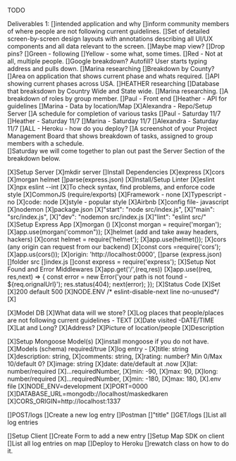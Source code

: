 TODO

Deliverables 1: 
    []intended application and why
        []inform community members of where people are not following current guidelines. 
    []Set of detailed screen-by-screen design layouts with annotations describing all UI/UX components and all data relevant to the screen.
        []Maybe map view? 
        []Drop pins?
            []Green - following 
            []Yellow - some what, some times. 
            []Red - Not at all, multiple people.
        []Google breakdown? Autofill? User starts typing address and pulls down. 
            []Marina researching
        []Breakdown by County? 
            []Area on application that shows current phase and whats required. 
                []API showing current phases across USA. 
                    []HEATHER researching
        []Database that breaksdown by Country Wide and State wide. 
            []Marina researching. 
        []A breakdown of roles by group member. 
        []Paul - Front end 
        []Heather - API for guidelines
        []Marina - Data by location/Map
        [X]Alexandra - Repo/Setup Server
    []A schedule for completion of various tasks
        []Paul - Saturday 11/7
        []Heather - Saturday 11/7
        []Marina - Saturday 11/7
        []Alexandra - Saturday 11/7
        []ALL - Heroku - how do you deploy?
    []A screenshot of your Project Management Board that shows breakdown of tasks, assigned to group members with a schedule.  
        []Saturday we will come together to plan out past the Server Section of the breakdown below.    

[X]Setup Server
        [X]mkdir server
    []Install Dependencies
        [X]express
        [X]cors
        [X]morgan helmet
        []parse(express.json)
    [X]Install/Setup Linter
        [X]eslint
            [X]npx eslint --int
            [X]To check syntax, find problems, and enforce code style 
            [X]CommonJS (require/exports)
            [X]Framework - none
            [X]Typescript - no
            [X]code: node
            [X]style - popular style 
                [X]Airbnb
            [X]config file- javascript      
        [X]nodemon
        [X]package.json 
            [X]"start": "node src/index.js",
            [X]"main": "src/index.js",
            [X]"dev": "nodemon src/index.js
            [X]"lint": "eslint src/"
    [X]Setup Express App
        [X]morgan () 
            [X]const morgan = require('morgan');
            [X]app.use(morgan('common"));
        [X]helmet (add and take away headers, hackers)
            [X]const helmet = require('helmet');
            [X]app.use(helmet());
        [X]cors (any origin can request from our backend)
            [X]const cors =require('cors');
            [X]app.us(cors());
                [X]origin: 'http://localhost:0000',
        []parse (express.json)
        []folder src
            []index.js
                []const express = require('express');
    [X]Setup Not Found and Error Middlewares
        [X]app.get('/',(req,res))
        [X]app.use((req, res,next) => {
            const error = new Error('your path is not found - ${req.orignalUrl}');
            res.status(404);
            next(error);
        });
        [X]Status Code 
            [X]Set
            [X]200 default 500
            [X]NODE.ENV
            /* eslint-disable-next line no-unused*/
        [X] 

[X]Model DB
    [X]What data will we store?
        [X]Log places that people/places are not following current guidelines - TEXT 
            [X]Date visited -DATE/TIME
            [X]Lat and Long?
                [X]Address? 
            [X]Picture of location/people
            [X]Description 


[X]Setup Mongoose Model(s)
    [X]install mongoose if you do not have. 
    [X]Models (schema) required/true
        [X]log entry - 
        [X]title: string
        [X]description: string,
        [X]comments: string,
        [X]rating: number? Min 0/Max 10/default 0?
        [X]image: string
        [X]date: date/default at .now
        [X]lat: number/required
            [X]...requiredNumber, 
                [X]min: -90,
                [X]max: 90,
        [X]long: number/required
            [X]...requiredNumber,
                [X]min: -180,
                [X]max: 180,
[X].env file 
    [X]NODE_ENV=development
    [X]PORT=0000
    [X]DATABASE_URL=mongodb://localhost/maskedkaren
    [X]CORS_ORIGIN=http://localhost:1337     

[]POST/logs
    []Create a new log entry
    []Postman
        []"title" 
[]GET/logs
    []List all log entries

[]Setup Client 
[]Create Form to add a new entry
[]Setup Map SDK on client 
[]List all log entries on map
[]Deploy to Heroku 
    []rewatch class on how to do it. 
